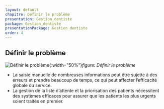 ```yaml
---
layout: default
chapitre: Définir le problème
presentation: Gestion_dentiste
package: Gestion_dentiste
presentationPackage: Gestion_dentiste
order: 4
---
```


<!-- new slide -->

## Définir le problème


![Définir le problème](./images/problem.avif){:width="50%"}*figure: Définir le problème*


<!-- note -->

- La saisie manuelle de nombreuses informations peut être sujette à des erreurs et prendre beaucoup de temps, ce qui peut affecter l’efficacité globale du service.
- La gestion de la liste d’attente et la priorisation des patients nécessitent des systèmes efficaces pour assurer que les patients les plus urgents soient traités en premier.
